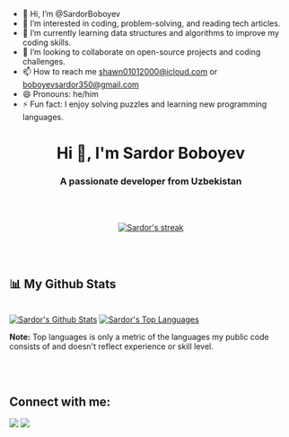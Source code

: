 - 👋 Hi, I’m @SardorBoboyev
- 👀 I’m interested in coding, problem-solving, and reading tech articles.
- 🌱 I’m currently learning data structures and algorithms to improve my coding skills.
- 💞️ I’m looking to collaborate on open-source projects and coding challenges.
- 📫 How to reach me shawn01012000@icloud.com or boboyevsardor350@gmail.com
- 😄 Pronouns: he/him
- ⚡ Fun fact: I enjoy solving puzzles and learning new programming languages.

<p align="center">
<!--   <img width="45%" height="auto" src="https://user-images.githubusercontent.com/72156168/130989446-dffc4c7e-3b3d-4177-a877-6c90e9d6e292.png" /> -->
  </p>
<h1 align="center">Hi 👋, I'm Sardor Boboyev</h1>
<h3 align="center">A passionate developer from Uzbekistan</h3>


<br>
<br>
<p align="center">
    <a href="https://github.com/SardorBoboyev/github-readme-streak-stats">
        <img title="🔥 Get streak stats for your profile at git.io/streak-stats" alt="Sardor's streak" src="https://github-readme-streak-stats.herokuapp.com/?user=SardorBoboyev&theme=black-ice&hide_border=true&stroke=0000&background=060A0CD0"/>
    </a>
</p>



<br>
<br>

## 📊 My Github Stats

  <br/>
<a href="https://github.com/SardorBoboyev/github-readme-stats"><img alt="Sardor's Github Stats" src="https://github-readme-stats.vercel.app/api?username=SardorBoboyev&show_icons=true&count_private=true&theme=react&hide_border=true&bg_color=0D1117" /></a>
<a href="https://github.com/SardorBoboyev/github-readme-stats"><img alt="Sardor's Top Languages" src="https://github-readme-stats.vercel.app/api/top-langs/?username=SardorBoboyev&langs_count=8&count_private=true&layout=compact&theme=react&hide_border=true&bg_color=0D1117" /></a>
  
  <br/>

  <b>Note:</b> Top languages is only a metric of the languages my public code consists of and doesn't reflect experience or skill level.


<br/>
<br/>

## Connect with me:
<p align="left">

<a href = "https://www.linkedin.com/in/bavisetti-narayan-a94b5918b/"><img src="https://img.icons8.com/fluent/48/000000/linkedin.png"/></a>
<a href = "https://www.instagram.com/shawn_mind/"><img src="https://img.icons8.com/fluent/48/000000/instagram-new.png"/></a>
</p>

<!---
SardorBoboyev/SardorBoboyev is a ✨ special ✨ repository because its `README.md` (this file) appears on your GitHub profile.
You can click the Preview link to take a look at your changes.
--->
